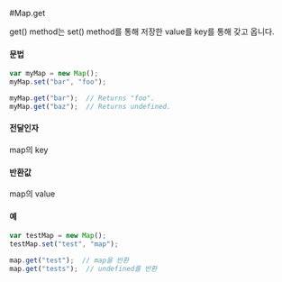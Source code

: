 #Map.get

get() method는 set() method를 통해 저장한 value를 key를 통해 갖고 옵니다.


#### 문법

```javascript
var myMap = new Map();
myMap.set("bar", "foo");

myMap.get("bar");  // Returns "foo".
myMap.get("baz");  // Returns undefined.
```

#### 전달인자

map의 key



#### 반환값

map의 value


#### 예

```javascript
var testMap = new Map();
testMap.set("test", "map");

map.get("test");  // map을 반환
map.get("tests");  // undefined를 반환
```



